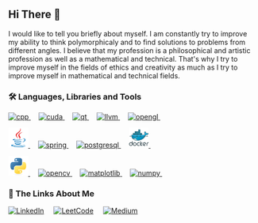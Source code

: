 ## Hi There 👋

I would like to tell you briefly about myself. I am constantly try to improve my ability to think polymorphicaly and to find solutions to problems from different angles. I believe that my profession is a philosophical and artistic profession as well as a mathematical and technical. That's why I try to improve myself in the fields of ethics and creativity as much as I try to improve myself in mathematical and technical fields.

### 🛠️ Languages, Libraries and Tools
<a href="https://cplusplus.com/" target="_blank"> <img src="https://raw.githubusercontent.com/isocpp/logos/master/cpp_logo.png" alt="cpp" width="40" height="40"/> </a> &nbsp;&nbsp;&nbsp;
<a href="https://developer.nvidia.com/cuda-toolkit" target="_blank"> <img src="https://upload.wikimedia.org/wikipedia/commons/thumb/b/b9/Nvidia_CUDA_Logo.jpg/220px-Nvidia_CUDA_Logo.jpg" alt="cuda" width="60" height="40"/> </a> &nbsp;&nbsp;&nbsp;
<a href="https://www.qt.io/" target="_blank"> <img src="https://upload.wikimedia.org/wikipedia/commons/thumb/8/81/Qt_logo_neon_2022.svg/150px-Qt_logo_neon_2022.svg.png" alt="qt" width="50" height="40"/> </a> &nbsp;&nbsp;&nbsp;
<a href="https://llvm.org/" target="_blank"> <img src="https://upload.wikimedia.org/wikipedia/en/d/dd/LLVM_logo.png" alt="llvm" width="50" height="40"/> </a> &nbsp;&nbsp;&nbsp;
<a href="https://www.opengl.org/" target="_blank"> <img src="https://upload.wikimedia.org/wikipedia/commons/2/21/OpenGL_logo.svg" alt="opengl" width="50" height="40"/> </a> &nbsp;&nbsp;&nbsp;

<a href="https://www.oracle.com/java/" target="_blank"> <img src="https://raw.githubusercontent.com/devicons/devicon/master/icons/java/java-original.svg" alt="java" width="40" height="40"/> </a> &nbsp;&nbsp;&nbsp;
<a href="https://spring.io/" target="_blank"> <img src="https://www.vectorlogo.zone/logos/springio/springio-icon.svg" alt="spring" width="40" height="40"/> </a> &nbsp;&nbsp;&nbsp;
<a href="https://www.postgresql.org/" target="_blank"> <img src="https://upload.wikimedia.org/wikipedia/commons/2/29/Postgresql_elephant.svg" alt="postgresql" width="40" height="40"/> </a> &nbsp;&nbsp;&nbsp;
<a href="https://www.docker.com/" target="_blank"> <img src="https://raw.githubusercontent.com/devicons/devicon/master/icons/docker/docker-original-wordmark.svg" alt="docker" width="40" height="40"/> </a> &nbsp;&nbsp;&nbsp;

<a href="https://www.python.org" target="_blank"> <img src="https://raw.githubusercontent.com/devicons/devicon/master/icons/python/python-original.svg" alt="python" width="40" height="40"/> </a> &nbsp;&nbsp;&nbsp;
<a href="https://opencv.org/" target="_blank"> <img src="https://www.vectorlogo.zone/logos/opencv/opencv-icon.svg" alt="opencv" width="40" height="40"/> </a> &nbsp;&nbsp;&nbsp;
<a href="https://matplotlib.org/" target="_blank"> <img src="https://upload.wikimedia.org/wikipedia/en/5/56/Matplotlib_logo.svg" alt="matplotlib" width="50" height="50"/> </a> &nbsp;&nbsp;&nbsp;
<a href="https://numpy.org/" target="_blank"> <img src="https://upload.wikimedia.org/wikipedia/commons/3/31/NumPy_logo_2020.svg" alt="numpy" width="50" height="50"/> </a> &nbsp;&nbsp;&nbsp;

<!--
<a href="https://code.visualstudio.com/" target="_blank"> <img src="https://upload.wikimedia.org/wikipedia/commons/9/9a/Visual_Studio_Code_1.35_icon.svg" alt="vscode" width="40" height="40"/> </a> &nbsp;&nbsp;&nbsp;
<a href="https://www.jetbrains.com/idea/" target="_blank"> <img src="https://upload.wikimedia.org/wikipedia/commons/9/9c/IntelliJ_IDEA_Icon.svg" alt="idea" width="40" height="40"/> </a> &nbsp;&nbsp;&nbsp;
<a href="https://visualstudio.microsoft.com/tr/" target="_blank"> <img src="https://upload.wikimedia.org/wikipedia/commons/2/2c/Visual_Studio_Icon_2022.svg" alt="visualstudio" width="40" height="40"/> </a> &nbsp;&nbsp;&nbsp;
<a href="https://postman.com" target="_blank"> <img src="https://www.vectorlogo.zone/logos/getpostman/getpostman-icon.svg" alt="postman" width="40" height="40"/> </a> &nbsp;&nbsp;&nbsp;
-->
### 🔗 The Links About Me
<a href="https://www.linkedin.com/in/keremtan/" target="_blank"><img alt="LinkedIn" src="https://img.shields.io/badge/LinkedIn-0077B5?style=for-the-badge&logo=linkedin&logoColor=" /></a> &nbsp;&nbsp;&nbsp;
<a href="https://leetcode.com/keremtan/" target="_blank"><img alt="LeetCode" src="https://img.shields.io/badge/LeetCode-000000?style=for-the-badge&logo=LeetCode&logoColor=" /></a> &nbsp;&nbsp;&nbsp;
<a href="https://keremtan.medium.com/" target="_blank"><img alt="Medium" src="https://img.shields.io/badge/medium-%2312100E.svg?&style=for-the-badge&logo=medium&logoColor=" /></a> &nbsp;&nbsp;&nbsp;

<!--
**KeremTAN/KeremTAN** is a ✨ _special_ ✨ repository because its `README.md` (this file) appears on your GitHub profile.

Here are some ideas to get you started:

- 🔭 I’m currently working on ...
- 🌱 I’m currently learning ...
- 👯 I’m looking to collaborate on ...
- 🤔 I’m looking for help with ...
- 💬 Ask me about ...
- 📫 How to reach me: ...
- 😄 Pronouns: ...
- ⚡ Fun fact: ...



[![Top Langs](https://github-readme-stats.vercel.app/api/top-langs/?username=KeremTAN&layout=compact&theme=react&show_icons=true)](https://github.com/anuraghazra/github-readme-stats)
</br>

![Anurag's GitHub stats](https://github-readme-stats.vercel.app/api?username=KeremTAN&theme=react&show_icons=true)
-->
